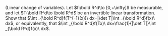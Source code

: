 (Linear change of variables). Let $f:\bold R^d\to [0,+\infty]$ be measurable, and let $T:\bold R^d\to \bold R^d$ be an invertible linear transformation. Show that $\int _{\bold R^d}f(T^{-1}(x))\ dx=|\det T|\int _{\bold R^d}f(x)\ dx$, or equivalently, that $\int _{\bold R^d}f(Tx)\ dx=\frac{1}{|\det T|}\int _{\bold R^d}f(x)\ dx$.